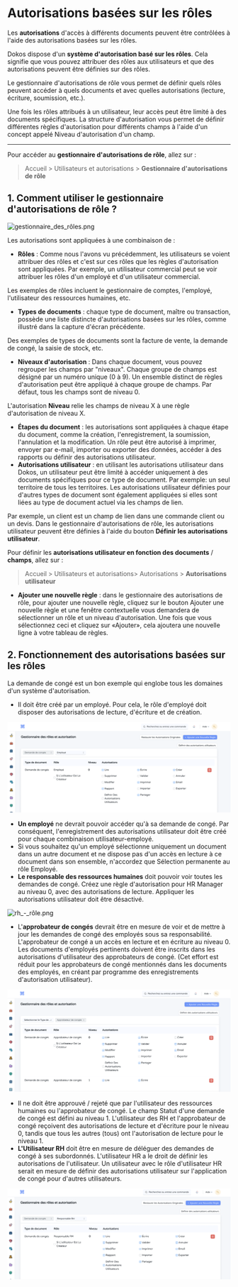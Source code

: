 # Autorisations basées sur les rôles

Les **autorisations** d'accès à différents documents peuvent être contrôlées à l'aide des autorisations basées sur les rôles.

Dokos dispose d'un **système d'autorisation basé sur les rôles**. Cela signifie que vous pouvez attribuer des rôles aux utilisateurs et que des autorisations peuvent être définies sur des rôles.

Le gestionnaire d'autorisations de rôle vous permet de définir quels rôles peuvent accéder à quels documents et avec quelles autorisations (lecture, écriture, soumission, etc.).

Une fois les rôles attribués à un utilisateur, leur accès peut être limité à des documents spécifiques. La structure d'autorisation vous permet de définir différentes règles d'autorisation pour différents champs à l'aide d'un concept appelé Niveau d'autorisation d'un champ.

---

Pour accéder au **gestionnaire d'autorisations de rôle**, allez sur :

> Accueil > Utilisateurs et autorisations > **Gestionnaire d'autorisations de rôle**

## 1. Comment utiliser le gestionnaire d'autorisations de rôle ?

![gestionnaire\_des\_rôles.png](/content/setup/role-ande-role-profile/gestionnaire_des_ro%CC%82les.png)

Les autorisations sont appliquées à une combinaison de :

- **Rôles** : Comme nous l'avons vu précédemment, les utilisateurs se voient attribuer des rôles et c'est sur ces rôles que les règles d'autorisation sont appliquées. Par exemple, un utilisateur commercial peut se voir attribuer les rôles d'un employé et d'un utilisateur commercial.

Les exemples de rôles incluent le gestionnaire de comptes, l'employé, l'utilisateur des ressources humaines, etc.

- **Types de documents** : chaque type de document, maître ou transaction, possède une liste distincte d'autorisations basées sur les rôles, comme illustré dans la capture d'écran précédente.

Des exemples de types de documents sont la facture de vente, la demande de congé, la saisie de stock, etc.

- **Niveaux d'autorisation** : Dans chaque document, vous pouvez regrouper les champs par "niveaux". Chaque groupe de champs est désigné par un numéro unique (0 à 9). Un ensemble distinct de règles d'autorisation peut être appliqué à chaque groupe de champs. Par défaut, tous les champs sont de niveau 0.

L'autorisation **Niveau** relie les champs de niveau X à une règle d'autorisation de niveau X.

- **Étapes du document** : les autorisations sont appliquées à chaque étape du document, comme la création, l'enregistrement, la soumission, l'annulation et la modification. Un rôle peut être autorisé à imprimer, envoyer par e-mail, importer ou exporter des données, accéder à des rapports ou définir des autorisations utilisateur.
- **Autorisations utilisateur** : en utilisant les autorisations utilisateur dans Dokos, un utilisateur peut être limité à accéder uniquement à des documents spécifiques pour ce type de document. Par exemple: un seul territoire de tous les territoires. Les autorisations utilisateur définies pour d'autres types de document sont également appliquées si elles sont liées au type de document actuel via les champs de lien.

Par exemple, un client est un champ de lien dans une commande client ou un devis. Dans le gestionnaire d'autorisations de rôle, les autorisations utilisateur peuvent être définies à l'aide du bouton **Définir les autorisations utilisateur**.

Pour définir les **autorisations utilisateur en fonction des documents** / **champs**, allez sur :

> Accueil > Utilisateurs et autorisations> Autorisations > **Autorisations utilisateur**

- **Ajouter une nouvelle règle** : dans le gestionnaire des autorisations de rôle, pour ajouter une nouvelle règle, cliquez sur le bouton Ajouter une nouvelle règle et une fenêtre contextuelle vous demandera de sélectionner un rôle et un niveau d'autorisation. Une fois que vous sélectionnez ceci et cliquez sur «Ajouter», cela ajoutera une nouvelle ligne à votre tableau de règles.

## 2. Fonctionnement des autorisations basées sur les rôles

La demande de congé est un bon exemple qui englobe tous les domaines d'un système d'autorisation.

- Il doit être créé par un employé. Pour cela, le rôle d'employé doit disposer des autorisations de lecture, d'écriture et de création.

![employé\_congés.png](/content/setup/role-ande-role-profile/employe%CC%81_conge%CC%81s.png)

- **Un employé** ne devrait pouvoir accéder qu'à sa demande de congé. Par conséquent, l'enregistrement des autorisations utilisateur doit être créé pour chaque combinaison utilisateur-employé.
- Si vous souhaitez qu'un employé sélectionne uniquement un document dans un autre document et ne dispose pas d'un accès en lecture à ce document dans son ensemble, n'accordez que Sélection permanente au rôle Employé.
- **Le responsable des ressources humaines** doit pouvoir voir toutes les demandes de congé. Créez une règle d'autorisation pour HR Manager au niveau 0, avec des autorisations de lecture. Appliquer les autorisations utilisateur doit être désactivé.

![rh\_-\_rôle.png](/content/setup/role-ande-role-profile/rh_-_ro%CC%82le.png)

- L'**approbateur de congés** devrait être en mesure de voir et de mettre à jour les demandes de congé des employés sous sa responsabilité. L'approbateur de congé a un accès en lecture et en écriture au niveau 0. Les documents d'employés pertinents doivent être inscrits dans les autorisations d'utilisateur des approbateurs de congé. (Cet effort est réduit pour les approbateurs de congé mentionnés dans les documents des employés, en créant par programme des enregistrements d'autorisation utilisateur).

![approbateur\_de\_congé\_-\_rôle.png](/content/setup/role-ande-role-profile/approbateur_de_conge%CC%81_-_ro%CC%82le.png)

- Il ne doit être approuvé / rejeté que par l'utilisateur des ressources humaines ou l'approbateur de congé. Le champ Statut d'une demande de congé est défini au niveau 1. L'utilisateur des RH et l'approbateur de congé reçoivent des autorisations de lecture et d'écriture pour le niveau 0, tandis que tous les autres (tous) ont l'autorisation de lecture pour le niveau 1.
- **L'Utilisateur RH** doit être en mesure de déléguer des demandes de congé à ses subordonnés. L'utilisateur HR a le droit de définir les autorisations de l'utilisateur. Un utilisateur avec le rôle d'utilisateur HR serait en mesure de définir des autorisations utilisateur sur l'application de congé pour d'autres utilisateurs.

![demande\_de\_congé\_rh.png](/content/setup/role-ande-role-profile/demande_de_conge%CC%81_rh.png)
